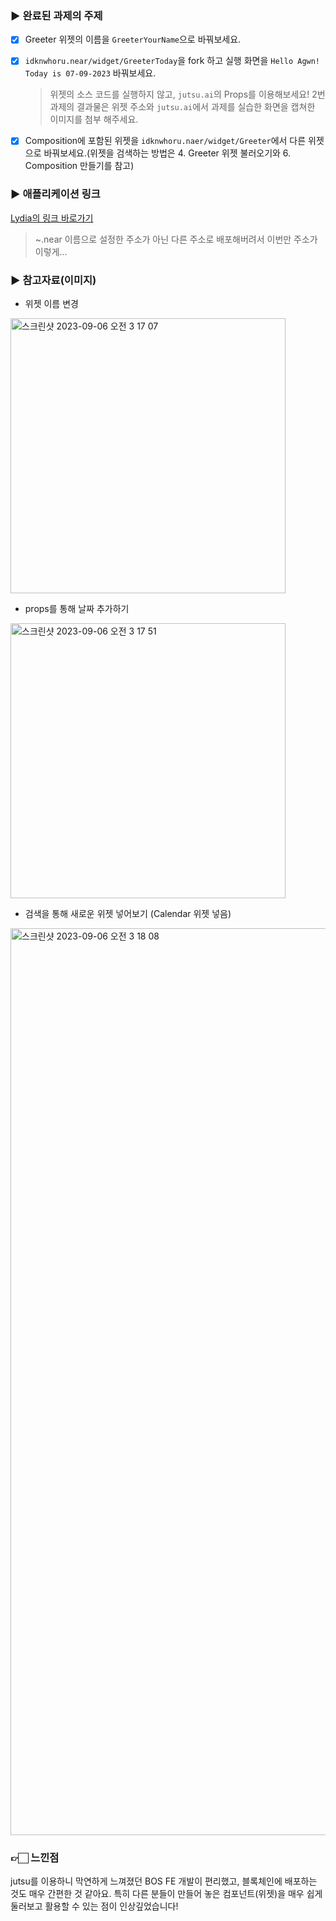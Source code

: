 ### ▶️ 완료된 과제의 주제
- [x] Greeter 위젯의 이름을 `GreeterYourName`으로 바꿔보세요.
- [x] `idknwhoru.near/widget/GreeterToday`을 fork 하고 실행 화면을 `Hello Agwn! Today is 07-09-2023` 바꿔보세요.
  > 위젯의 소스 코드를 실행하지 않고, `jutsu.ai`의 Props를 이용해보세요! 2번 과제의 결과물은 위젯 주소와 `jutsu.ai`에서 과제를 실습한 화면을 캡쳐한 이미지를 첨부 해주세요.
- [x] Composition에 포함된 위젯을 `idknwhoru.naer/widget/Greeter`에서 다른 위젯으로 바꿔보세요.(위젯을 검색하는 방법은 4. Greeter 위젯 불러오기와 6. Composition 만들기를 참고)


### ▶️ 애플리케이션 링크
[Lydia의 링크 바로가기](https://near.org/1ba559fa69bd98e4d44fdc38a35932deeb46d3a3637885d7a56c8f27a9f9d751/widget/Composition)
  > ~.near 이름으로 설정한 주소가 아닌 다른 주소로 배포해버려서 이번만 주소가 이렇게... 

### ▶️ 참고자료(이미지)

- 위젯 이름 변경
<img width="440" alt="스크린샷 2023-09-06 오전 3 17 07" src="https://github.com/lydiacho/collegium_BOS/assets/81505421/5fe9d318-0e0d-4a27-ae85-902fdacad481">

- props를 통해 날짜 추가하기
<img width="440" alt="스크린샷 2023-09-06 오전 3 17 51" src="https://github.com/lydiacho/collegium_BOS/assets/81505421/6993b055-5249-4a18-8dbc-40017031e52a">

- 검색을 통해 새로운 위젯 넣어보기 (Calendar 위젯 넣음) 
<img width="1451" alt="스크린샷 2023-09-06 오전 3 18 08" src="https://github.com/lydiacho/collegium_BOS/assets/81505421/533e2622-6829-4538-ba7e-281243e6df6d">

### 👉🏻 느낀점 
jutsu를 이용하니 막연하게 느껴졌던 BOS FE 개발이 편리했고, 블록체인에 배포하는 것도 매우 간편한 것 같아요.
특히 다른 분들이 만들어 놓은 컴포넌트(위젯)을 매우 쉽게 둘러보고 활용할 수 있는 점이 인상깊었습니다! 
